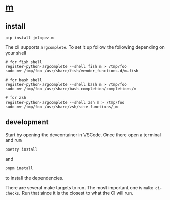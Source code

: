# [m](https://jmlopez-rod.github.io/m/)

## install

```
pip install jmlopez-m
```

The cli supports `argcomplete`. To set it up follow the following depending on
your shell

```shell
# for fish shell
register-python-argcomplete --shell fish m > /tmp/foo
sudo mv /tmp/foo /usr/share/fish/vendor_functions.d/m.fish

# for bash shell
register-python-argcomplete --shell bash m > /tmp/foo
sudo mv /tmp/foo /usr/share/bash-completion/completions/m

# for zsh
register-python-argcomplete --shell zsh m > /tmp/foo
sudo mv /tmp/foo /usr/share/zsh/site-functions/_m
```

## development

Start by opening the devcontainer in VSCode. Once there open a terminal and run

```
poetry install
```

and

```
pnpm install
```

to install the dependencies.

There are several make targets to run. The most important one is
`make ci-checks`. Run that since it is the closest to what the CI will run.
